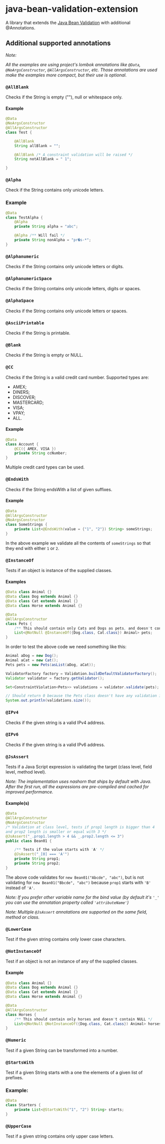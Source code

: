 # java-bean-validation-extension

A library that extends the [Java Bean Validation](http://beanvalidation.org) with additional @Annotations.

## Additional supported annotations

*Note:* 

*All the examples are using project's lombok annotations like `@Data`, `@NoArgsConstructor`, `@AllArgsConstructor`, etc.*
*Those annotations are used make the examples more compact, but their use is optional.*

### `@AllBlank`

Checks if the String is empty (""), null or whitespace only.

#### Example

```java
@Data
@NoArgsConstructor
@AllArgsConstructor
class Test {

    @AllBlank
    String allBlank = "";

    @AllBlank /* A constraint validation will be raised */
    String notAllBlank = " 1";

}
```

### `@Alpha`

Check if the String contains only unicode letters.

### Example
```java 
@Data
class TestAlpha {
    @Alpha
    private String alpha = "abc";

    @Alpha /** Will fail */
    private String nonAlpha = "pr�s-*";
}
```

### `@Alphanumeric`

Checks if the String contains only unicode letters or digits.

### `@AlphanumericSpace`

Checks if the String contains only unicode letters, digits or spaces.

### `@AlphaSpace`

Checks if the String contains only unicode letters or spaces.
 
### `@AsciiPrintable`
 
Checks if the String is printable.

### `@Blank`

Checks if the String is empty or NULL.

### `@CC`

Checks if the String is a valid credit card number. Supported types are: 
- AMEX;
- DINERS;
- DISCOVER;
- MASTERCARD;
- VISA;
- VPAY;
- ALL.

#### Example

```java
@Data
class Account {
    @CC({ AMEX, VISA })
    private String ccNumber;
}
```

Multiple credit card types can be used.

### `@EndsWith`

Checks if the String endsWith a list of given suffixes.

#### Example

```java
@Data
@AllArgsConstructor
@NoArgsConstructor
class SomeStrings {
    private List<@EndsWith(value = {"1", "2"}) String> someStrings;
}
```

In the above example we validate all the contents of `someStrings` so that they end with either `1` or `2`.

### `@InstanceOf`

Tests if an object is instance of the supplied classes.

#### Examples

```java
@Data class Animal {}
@Data class Dog extends Animal {}
@Data class Cat extends Animal {}
@Data class Horse extends Animal {}

@Data
@AllArgsConstructor
class Pets {
    /** This should contain only Cats and Dogs as pets, and doesn't contain null */
    List<@NotNull @InstanceOf({Dog.class, Cat.class}) Animal> pets;
}
```

In order to test the above code we need something like this:

```java
Animal aDog = new Dog();
Animal aCat = new Cat();
Pets pets = new Pets(asList(aDog, aCat));

ValidatorFactory factory = Validation.buildDefaultValidatorFactory();
Validator validator = factory.getValidator();

Set<ConstraintViolation<Pets>> validations = validator.validate(pets);

// Should return 0 because the Pets class doesn't have any validation issues.
System.out.println(validations.size());
```

### `@IPv4`

Checks if the given string is a valid IPv4 address.

### `@IPv6`

Checks if the given string is a valid IPv6 address.

### `@JsAssert` 

Tests if a Java Script expression is validating the target (class level, field level, method level).

*Note: The implementation uses nashorn that ships by default with Java. After the first run, all the expressions are pre-compiled and cached for improved performance.*

#### Example(s)

```java
@Data
@AllArgsConstructor
@NoArgsConstructor
/* Validation at class level, tests if prop1 length is bigger than 4 
and prop2 length is smaller or equal with 3 */
@JsAssert("_.prop1.length > 4 && _.prop2.length <= 3")
public class Bean01 {

    /** Tests if the value starts with 'A' */
    @JsAssert("_[0] === 'A'")
    private String prop1;
    private String prop2;
}
```

The above code validates for `new Bean01("Abcde", "abc")`, but is not validating for `new Bean01("Bbcde", "abc")` because `prop1`  starts with `'B'` instead of `'A'`.

*Note: If you prefer other variable name for the bind value (by default it's `'_'` you can use the annotation property called `'attributeName'`)*

*Note: Multiple `@JsAssert` annotations are supported on the same field, method or class.*


### `@LowerCase`
 
Test if the given string contains only lower case characters.

### `@NotInstanceOf`

Test if an object is not an instance of any of the supplied classes.


#### Example

```java
@Data class Animal {}
@Data class Dog extends Animal {}
@Data class Cat extends Animal {}
@Data class Horse extends Animal {}

@Data
@AllArgsConstructor
class Horses {
    /** This should contain only horses and doesn't contain NULL */
    List<@NotNull @NotInstanceOf({Dog.class, Cat.class}) Animal> horses;
}
```

### `@Numeric`

Test if a given String can be transformed into a number.

### `@StartsWith`

Test if a given String starts with a one the elements of a given list of prefixes.

### Example:

```java
@Data
class Starters {
    private List<@StartsWith("1", "2") String> starts;
} 
```

### `@UpperCase`

Test if a given string contains only upper case letters.